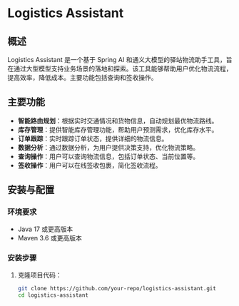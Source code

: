 # Logistics Assistant

## 概述
Logistics Assistant 是一个基于 Spring AI 和通义大模型的驿站物流助手工具，旨在通过大型模型支持业务场景的落地和探索。该工具能够帮助用户优化物流流程，提高效率，降低成本。主要功能包括查询和签收操作。

## 主要功能
- **智能路由规划**：根据实时交通情况和货物信息，自动规划最优物流路线。
- **库存管理**：提供智能库存管理功能，帮助用户预测需求，优化库存水平。
- **订单跟踪**：实时跟踪订单状态，提供详细的物流信息。
- **数据分析**：通过数据分析，为用户提供决策支持，优化物流策略。
- **查询操作**：用户可以查询物流信息，包括订单状态、当前位置等。
- **签收操作**：用户可以在线签收包裹，简化签收流程。

## 安装与配置
### 环境要求
- Java 17 或更高版本
- Maven 3.6 或更高版本

### 安装步骤
1. 克隆项目代码：
   ```bash
   git clone https://github.com/your-repo/logistics-assistant.git
   cd logistics-assistant